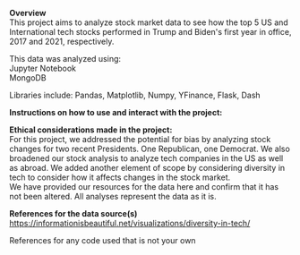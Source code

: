 **Overview**   
This project aims to analyze stock market data to see how the top 5 US and International tech stocks performed in Trump and Biden's first year in office, 2017 and 2021, respectively.  

This data was analyzed using:  
Jupyter Notebook  
MongoDB  
  

Libraries include: 
Pandas, Matplotlib, Numpy, YFinance, Flask, Dash


**Instructions on how to use and interact with the project:**  

**Ethical considerations made in the project:**  
For this project, we addressed the potential for bias by analyzing stock changes for two recent Presidents. One Republican, one Democrat. We also broadened our stock analysis to analyze tech companies in the US as well as abroad. We added another element of scope by considering diversity in tech to consider how it affects changes in the stock market.  
We have provided our resources for the data here and confirm that it has not been altered. All analyses represent the data as it is. 

**References for the data source(s)**  
https://informationisbeautiful.net/visualizations/diversity-in-tech/

References for any code used that is not your own


